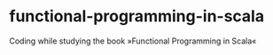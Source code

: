 functional-programming-in-scala
===============================

Coding while studying the book »Functional Programming in Scala«
